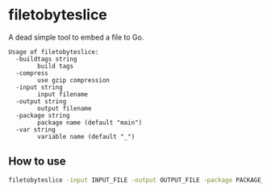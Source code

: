 # filetobyteslice

A dead simple tool to embed a file to Go.

```
Usage of filetobyteslice:
  -buildtags string
        build tags
  -compress
        use gzip compression
  -input string
        input filename
  -output string
        output filename
  -package string
        package name (default "main")
  -var string
        variable name (default "_")
```

## How to use

```sh
filetobyteslice -input INPUT_FILE -output OUTPUT_FILE -package PACKAGE_NAME -var VARIABLE_NAME
```
